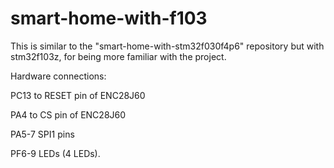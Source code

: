 # smart-home-with-f103

This is similar to the "smart-home-with-stm32f030f4p6" repository but with stm32f103z, for being more familiar with the project.


Hardware connections:

PC13 to RESET pin of ENC28J60

PA4 to CS pin of ENC28J60

PA5-7 SPI1 pins

PF6-9 LEDs (4 LEDs).


